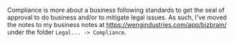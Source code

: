 Compliance is more about a business following standards to get the seal of approval to do business and/or to mitigate legal issues. As such, I've moved the notes to my business notes at https://wengindustries.com/app/bizbrain/ under the folder `Legal... -> Compliance`.